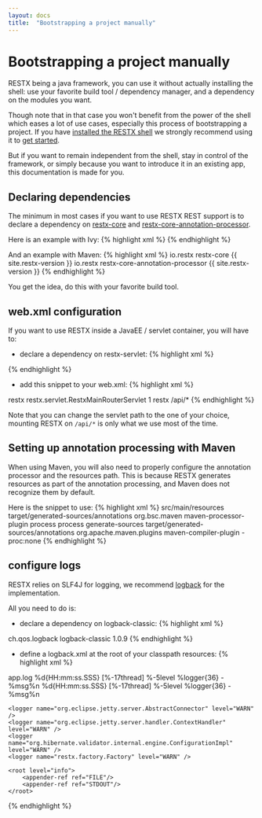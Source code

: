 ```yaml
---
layout: docs
title:  "Bootstrapping a project manually"
---
```

# Bootstrapping a project manually
RESTX being a java framework, you can use it without actually installing the shell: use your favorite build tool / dependency manager, and a dependency on the modules you want.

Though note that in that case you won't benefit from the power of the shell which eases a lot of use cases, especially this process of bootstrapping a project. If you have [installed the RESTX shell](install.html) we strongly recommend using it to [get started](getting-started.html).

But if you want to remain independent from the shell, stay in control of the framework, or simply because you want to introduce it in an existing app, this documentation is made for you.

## Declaring dependencies 

The minimum in most cases if you want to use RESTX REST support is to declare a dependency on [restx-core](http://search.maven.org/#search%7Cga%7C1%7Ca%3A%22restx-core%22) and [restx-core-annotation-processor](http://search.maven.org/#search%7Cga%7C1%7Ca%3A%22restx-core-annotation-processor%22).

Here is an example with Ivy:
{% highlight xml %}
<dependency org="io.restx" name="restx-core" rev="{{ site.restx-version }}" />
<dependency org="io.restx" name="restx-core-annotation-processor" rev="{{ site.restx-version }}" />
{% endhighlight %}

And an example with Maven:
{% highlight xml %}
<dependency>
    <groupId>io.restx</groupId>
    <artifactId>restx-core</artifactId>
    <version>{{ site.restx-version }}</version>
</dependency>
<dependency>
    <groupId>io.restx</groupId>
    <artifactId>restx-core-annotation-processor</artifactId>
    <version>{{ site.restx-version }}</version>
</dependency>
{% endhighlight %}

You get the idea, do this with your favorite build tool.

## web.xml configuration

If you want to use RESTX inside a JavaEE / servlet container, you will have to:

- declare a dependency on restx-servlet:
{% highlight xml %}
<dependency org="io.restx" name="restx-servlet" rev="{{ site.restx-version }}" />
{% endhighlight %}

- add this snippet to your web.xml:
{% highlight xml %}
<servlet>
    <servlet-name>restx</servlet-name>
    <servlet-class>restx.servlet.RestxMainRouterServlet</servlet-class>
    <load-on-startup>1</load-on-startup>
</servlet>
<servlet-mapping>
    <servlet-name>restx</servlet-name>
    <url-pattern>/api/*</url-pattern>
</servlet-mapping>
{% endhighlight %}

Note that you can change the servlet path to the one of your choice, mounting RESTX on `/api/*` is only what we use most of the time.

## Setting up annotation processing with Maven

When using Maven, you will also need to properly configure the annotation processor and the resources path. This is because RESTX generates resources as part of the annotation processing, and Maven does not recognize them by default.

Here is the snippet to use:
{% highlight xml %}
<build>
    <resources>
        <resource>
            <directory>src/main/resources</directory>
        </resource>
        <resource>
            <directory>target/generated-sources/annotations</directory>
        </resource>
    </resources>
    <plugins>
        <!-- Run annotation processors on src/main/java sources -->
        <plugin>
            <groupId>org.bsc.maven</groupId>
            <artifactId>maven-processor-plugin</artifactId>
            <executions>
                <execution>
                    <id>process</id>
                    <goals>
                        <goal>process</goal>
                    </goals>
                    <phase>generate-sources</phase>
                    <configuration>
                        <!-- source output directory -->
                        <outputDirectory>target/generated-sources/annotations</outputDirectory>
                    </configuration>
                </execution>
            </executions>
        </plugin>
        <!-- Disable annotation processors during normal compilation -->
        <plugin>
            <groupId>org.apache.maven.plugins</groupId>
            <artifactId>maven-compiler-plugin</artifactId>
            <configuration>
                <compilerArgument>-proc:none</compilerArgument>
            </configuration>
        </plugin>
    </plugins>
</build>
{% endhighlight %}

## configure logs

RESTX relies on SLF4J for logging, we recommend [logback](http://logback.qos.ch/) for the implementation.

All you need to do is:

- declare a dependency on logback-classic:
{% highlight xml %}
<dependency>
    <groupId>ch.qos.logback</groupId>
    <artifactId>logback-classic</artifactId>
    <version>1.0.9</version>
</dependency>
{% endhighlight %}

- define a logback.xml at the root of your classpath resources:
{% highlight xml %}
<configuration>
    <appender name="FILE" class="ch.qos.logback.core.FileAppender">
        <file>app.log</file>
        <encoder>
            <pattern>%d{HH:mm:ss.SSS} [%-17thread] %-5level %logger{36} - %msg%n</pattern>
        </encoder>
    </appender>
    <appender name="STDOUT" class="ch.qos.logback.core.ConsoleAppender">
        <encoder>
            <pattern>%d{HH:mm:ss.SSS} [%-17thread] %-5level %logger{36} - %msg%n</pattern>
        </encoder>
    </appender>

    <logger name="org.eclipse.jetty.server.AbstractConnector" level="WARN" />
    <logger name="org.eclipse.jetty.server.handler.ContextHandler" level="WARN" />
    <logger name="org.hibernate.validator.internal.engine.ConfigurationImpl" level="WARN" />
    <logger name="restx.factory.Factory" level="WARN" />

    <root level="info">
        <appender-ref ref="FILE"/>
        <appender-ref ref="STDOUT"/>
    </root>
</configuration>
{% endhighlight %}

